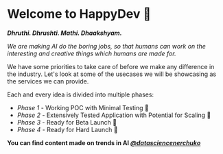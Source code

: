 # Welcome to HappyDev 🙌
__*Dhruthi. Dhrushti. Mathi. Dhaakshyam.*__

*We are making AI do the boring jobs, so that humans can work on the interesting and creative things which humans are made for.*

We have some priorities to take care of before we make any difference in the industry. Let's look at some of the usecases we will be showcasing as the services we can provide.

Each and every idea is divided into multiple phases:
* _Phase 1_ - Working POC with Minimal Testing 🎉
* _Phase 2_ - Extensively Tested Application with Potential for Scaling 🥉
* _Phase 3_ - Ready for Beta Launch 🥈
* _Phase 4_ - Ready for Hard Launch 🥇

__You can find content made on trends in AI _[@datasciencenerchuko](https://www.youtube.com/@datasciencenerchuko)___ 
<!--

**Here are some ideas to get you started:**

🙋‍♀️ A short introduction - what is your organization all about?
🌈 Contribution guidelines - how can the community get involved?
👩‍💻 Useful resources - where can the community find your docs? Is there anything else the community should know?
🍿 Fun facts - what does your team eat for breakfast?
🧙 Remember, you can do mighty things with the power of [Markdown](https://docs.github.com/github/writing-on-github/getting-started-with-writing-and-formatting-on-github/basic-writing-and-formatting-syntax)
-->
